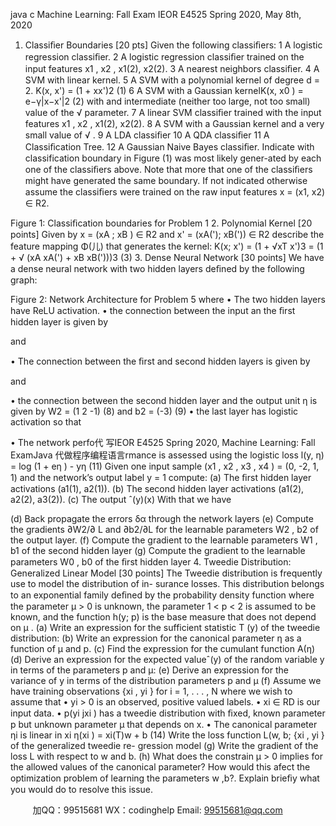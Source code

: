 java c
Machine   Learning:   Fall   Exam 
IEOR E4525   Spring   2020, 
May   8th,   2020
1. Classiﬁer Boundaries [20   pts]
Given   the   following   classiﬁers:
1 A   logistic   regression   classiﬁer.
2 A logistic regression classiﬁer trained on the input   features x1   ,   x2   ,   x1(2),   x2(2).
3 A   nearest   neighbors   classiﬁer.
4 A   SVM   with   linear   kernel.
5 A   SVM   with   a   polynomial   kernel   of degree   d =   2.
K(x,   x') =   (1   + xx')2                                                                                                                                                      (1)
6 A   SVM   with   a   Gaussian   kernelK(x, x0 ) = e−γ|x−x'|2                                                                                                   (2)
with   and   intermediate   (neither   too   large,   not   too   small)   value   of the   √   parameter.
7 A   linear   SVM   classiﬁer trained with the   input   features   x1   ,   x2   ,   x1(2),   x2(2).
8 A   SVM   with   a   Gaussian   kernel   and   a   very   small   value   of √   .
9 A   LDA   classiﬁer
10 A   QDA   classiﬁer
11 A   Classiﬁcation   Tree.
12 A   Gaussian   Naive   Bayes   classiﬁer.
Indicate with classification boundary in Figure (1) was most likely gener-ated   by   each   one   of the   classiﬁers   above.
Note   that   more   that   one   of the   classiﬁers   might   have   generated   the   same   boundary.
If   not   indicated   otherwise   assume   the   classiﬁers   were   trained   on   the   raw   input   features   x   =   (x1,   x2)   ∈ R2.

Figure   1:      Classiﬁcation   boundaries   for   Problem 1
2. Polynomial Kernel [20   points]
Given   by   x   =   (xA   ;   xB   )   ∈ R2      and   x'    =   (xA(');   xB('))   ∈   R2    describe   the   feature
mapping   Φ(儿)   that   generates   the   kernel:
K(x; x')   =   (1   + √xT x')3    =    (1   + √ (xA xA(')   + xB xB(')))3                                                            (3)
3. Dense Neural Network [30   points]
We   have   a   dense   neural   network   with   two   hidden   layers   deﬁned   by   the   following   graph:

Figure   2:      Network   Architecture   for   Problem   5
where
• The   two   hidden   layers   have   ReLU   activation.
•   the   connection   between   the   input   an   the   ﬁrst   hidden   layer   is   given   by

and

•      The   connection   between   the   ﬁrst   and   second   hidden   layers   is   given   by

and

•   the   connection   between the   second   hidden   layer   and the   output   unit   η   is   given   by
W2      =   (1            2            -1)                                                                                                            (8)
and
b2      =   (-3)                                                                                                                                 (9)
• the   last   layer   has   logistic   activation   so   that

• The   network   perfo代 写IEOR E4525 Spring 2020, Machine Learning: Fall ExamJava
代做程序编程语言rmance   is   assessed   using   the   logistic   loss
l(y,   η)   = log   (1 + eη )   -   yη                                                                         (11)
Given   one   input   sample      (x1   ,   x2   ,   x3   ,   x4   )   =      (0,   -2,   1,   1)   and   the   network’s   output   label   y =   1   compute:
(a)    The ﬁrst hidden   layer   activations   (a1(1),   a2(1)).
(b)    The   second   hidden   layer   activations   (a1(2),   a2(2),   a3(2)).
(c)      The   output   ˆ(y)(x)
With   that   we   have

(d)    Back   propagate   the   errors   δα through   the   network   layers
(e)    Compute the gradients ∂W2/∂ L and ∂b2/∂L for the   learnable parameters   W2   ,   b2    of   the   output   layer.
(f)   Compute   the   gradient   to   the   learnable   parameters   W1   ,   b1       of   the   second hidden   layer
(g)   Compute the gradient to the learnable parameters W0   , b0    of   the ﬁrst   hidden layer
4. Tweedie Distribution:    Generalized Linear Model [30 points]
The Tweedie distribution is frequently use to model the distribution of   in-   surance losses.   This distribution belongs to an exponential family deﬁned by   the   probability   density   function
where   the   parameter   μ    >    0   is   unknown,   the   parameter   1   < p < 2 is assumed to be known, and the function h(y; p) is the base measure that does not depend on μ .
(a)   Write   an   expression   for   the   sufficient   statistic   T   (y)   of   the   tweedie distribution:
(b)   Write an expression for the canonical parameter η   as a function of μ   and   p.
(c)   Find   the   expression   for   the   cumulant   function   A(η)
(d)   Derive an expression for the expected valueˆ(y)   of   the random variable   y   in terms of the parameters p   and μ:
(e)   Derive an expression for the variance of   y in terms of   the distribution   parameters p   and μ
(f)   Assume   we   have   training   observations   {xi   ,   yi   } for   i   = 1, . . . ,   N   where we wish to assume   that
•    yi      > 0 is   an   observed,   positive   valued   labels.
•      xi      ∈ RD      is   our   input   data.
•   p(yi   jxi   ) has   a   tweedie   distribution   with ﬁxed, known   parameter p   but unknown parameter μ   that depends on   x.
•      The   canonical   parameter   ηi      is   linear   in   xi
η(xi   ) = xi(T)w   +   b                                                                                          (14)
Write   the   loss   function   L(w,   b;   {xi   ,   yi   }   of   the   generalized   tweedie   re-   gression model
(g)   Write the gradient of the loss L with   respect   to   w   and   b.
(h)   What   does   the   constrain   μ    >    0   implies   for   the   allowed   values   of   the   canonical   parameter?      How   would   this   afect   the   optimization problem   of   learning   the   parameters   w   ,b?.    Explain   brieﬁy      what   you would do to resolve   this   issue.






         
加QQ：99515681  WX：codinghelp  Email: 99515681@qq.com
